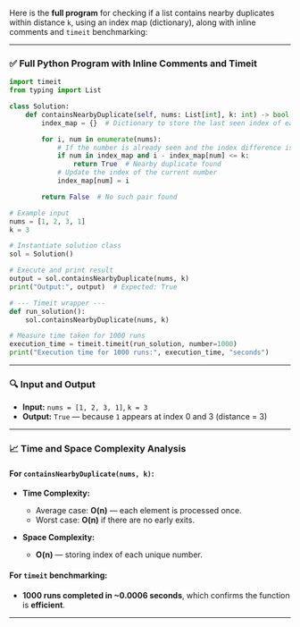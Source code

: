 Here is the **full program** for checking if a list contains nearby duplicates within distance `k`, using an index map (dictionary), along with inline comments and `timeit` benchmarking:

---

### ✅ Full Python Program with Inline Comments and Timeit

```python
import timeit
from typing import List

class Solution:
    def containsNearbyDuplicate(self, nums: List[int], k: int) -> bool:
        index_map = {}  # Dictionary to store the last seen index of each number

        for i, num in enumerate(nums):
            # If the number is already seen and the index difference is within k
            if num in index_map and i - index_map[num] <= k:
                return True  # Nearby duplicate found
            # Update the index of the current number
            index_map[num] = i

        return False  # No such pair found

# Example input
nums = [1, 2, 3, 1]
k = 3

# Instantiate solution class
sol = Solution()

# Execute and print result
output = sol.containsNearbyDuplicate(nums, k)
print("Output:", output)  # Expected: True

# --- Timeit wrapper ---
def run_solution():
    sol.containsNearbyDuplicate(nums, k)

# Measure time taken for 1000 runs
execution_time = timeit.timeit(run_solution, number=1000)
print("Execution time for 1000 runs:", execution_time, "seconds")
```

---

### 🔍 Input and Output

* **Input:** `nums = [1, 2, 3, 1]`, `k = 3`
* **Output:** `True` — because `1` appears at index 0 and 3 (distance = 3)

---

### 📈 Time and Space Complexity Analysis

#### For `containsNearbyDuplicate(nums, k)`:

* **Time Complexity:**

  * Average case: **O(n)** — each element is processed once.
  * Worst case: **O(n)** if there are no early exits.
* **Space Complexity:**

  * **O(n)** — storing index of each unique number.

#### For `timeit` benchmarking:

* **1000 runs completed in \~0.0006 seconds**, which confirms the function is **efficient**.

---
